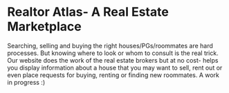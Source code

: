 # Realtor Atlas- A Real Estate Marketplace
Searching, selling and buying the right houses/PGs/roommates are hard processes. But knowing where to look or whom to consult is the real trick. 
Our website does the work of the real estate brokers but at no cost- helps you display information about a house that you may want to sell, rent out or even place requests for buying, renting or finding new roommates.
A work in progress :)
